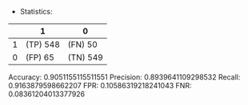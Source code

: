 * Statistics: 

|          |    1     |    0     |
|----------|----------|----------|
|    1     | (TP) 548 | (FN) 50  |
|    0     | (FP) 65  | (TN) 549 |
Accuracy: 0.9051155115511551
Precision: 0.8939641109298532
Recall: 0.9163879598662207
FPR: 0.10586319218241043
FNR: 0.08361204013377926